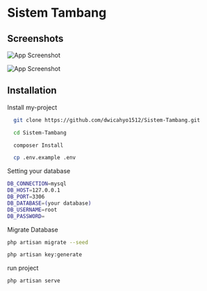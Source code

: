 # Sistem Tambang
## Screenshots

![App Screenshot](https://github.com/dwicahyo1512/Sistem-Tambang/dokumen/Cover.png)

![App Screenshot](https://github.com/dwicahyo1512/Sistem-Tambang/dokumen/Cover-1.png)


## Installation

Install my-project

```bash
  git clone https://github.com/dwicahyo1512/Sistem-Tambang.git

  cd Sistem-Tambang

  composer Install

  cp .env.example .env
```

Setting your database
    
 ```bash
DB_CONNECTION=mysql
DB_HOST=127.0.0.1
DB_PORT=3306
DB_DATABASE=(your database)
DB_USERNAME=root
DB_PASSWORD=
```

Migrate Database

```bash
php artisan migrate --seed
```

```bash
php artisan key:generate
```

run project
```bash
php artisan serve
```

